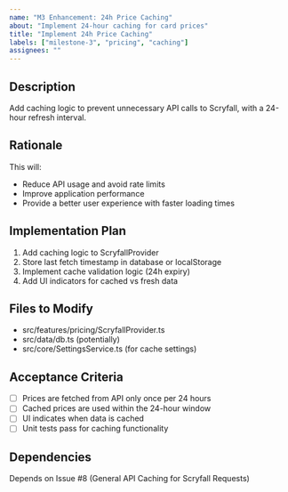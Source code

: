 ```yaml
---
name: "M3 Enhancement: 24h Price Caching"
about: "Implement 24-hour caching for card prices"
title: "Implement 24h Price Caching"
labels: ["milestone-3", "pricing", "caching"]
assignees: ""
---
```


## Description

Add caching logic to prevent unnecessary API calls to Scryfall, with a 24-hour refresh interval.

## Rationale

This will:
- Reduce API usage and avoid rate limits
- Improve application performance
- Provide a better user experience with faster loading times

## Implementation Plan

1. Add caching logic to ScryfallProvider
2. Store last fetch timestamp in database or localStorage
3. Implement cache validation logic (24h expiry)
4. Add UI indicators for cached vs fresh data

## Files to Modify

- src/features/pricing/ScryfallProvider.ts
- src/data/db.ts (potentially)
- src/core/SettingsService.ts (for cache settings)

## Acceptance Criteria

- [ ] Prices are fetched from API only once per 24 hours
- [ ] Cached prices are used within the 24-hour window
- [ ] UI indicates when data is cached
- [ ] Unit tests pass for caching functionality

## Dependencies

Depends on Issue #8 (General API Caching for Scryfall Requests)